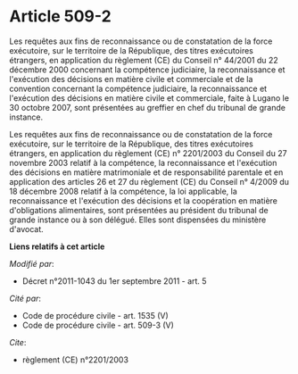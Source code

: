 # Article 509-2

Les requêtes aux fins de reconnaissance ou de constatation de la force exécutoire, sur le territoire de la République, des
titres exécutoires étrangers, en application du règlement (CE) du Conseil n° 44/2001 du 22 décembre 2000 concernant la
compétence judiciaire, la reconnaissance et l'exécution des décisions en matière civile et commerciale et de la convention
concernant la compétence judiciaire, la reconnaissance et l'exécution des décisions en matière civile et commerciale, faite à
Lugano le 30 octobre 2007, sont présentées au greffier en chef du tribunal de grande instance. 

Les requêtes aux fins de reconnaissance ou de constatation de la force exécutoire, sur le territoire de la République, des
titres exécutoires étrangers, en application du règlement (CE) n° 2201/2003 du Conseil du 27 novembre 2003 relatif à la
compétence, la reconnaissance et l'exécution des décisions en matière matrimoniale et de responsabilité parentale et en
application des articles 26 et 27 du règlement (CE) du Conseil n° 4/2009 du 18 décembre 2008 relatif à la compétence, la loi
applicable, la reconnaissance et l'exécution des décisions et la coopération en matière d'obligations alimentaires, sont
présentées au président du tribunal de grande instance ou à son délégué. Elles sont dispensées du ministère d'avocat.

**Liens relatifs à cet article**

_Modifié par_:

  - Décret n°2011-1043 du 1er septembre 2011 - art. 5

_Cité par_:

  - Code de procédure civile - art. 1535 (V)
  - Code de procédure civile - art. 509-3 (V)

_Cite_:

  - règlement (CE) n°2201/2003

